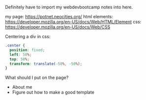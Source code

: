 Definitely have to import my webdevbootcamp notes into here.

my page: https://potnet.neocities.org/
html elements: https://developer.mozilla.org/en-US/docs/Web/HTML/Element
css: https://developer.mozilla.org/en-US/docs/Web/CSS

Centering a div in css:
```css
.center {
  position: fixed;
  left: 50%;
  top: 50%;
  transform: translate(-50%, -50%);
}
```

What should I put on the page?
- About me
- Figure out how to make a good template